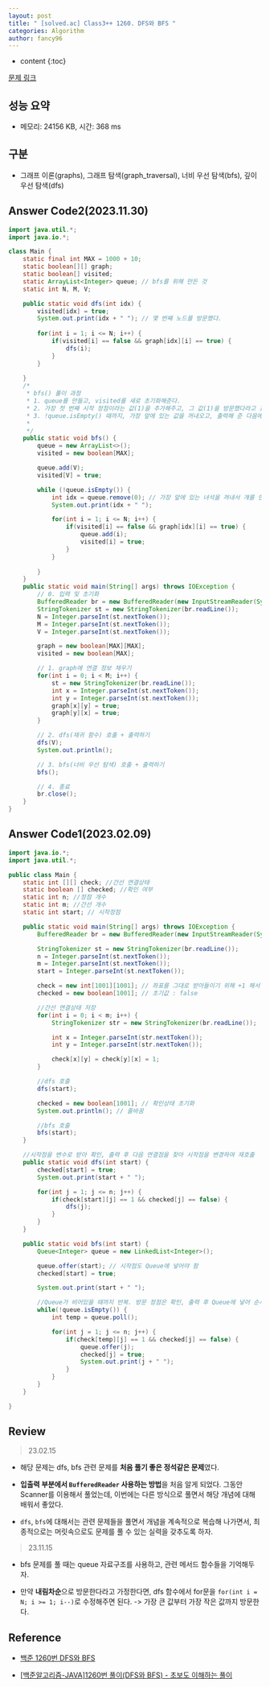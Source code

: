 ```yaml
---
layout: post
title: " [solved.ac] Class3++ 1260. DFS와 BFS "
categories: Algorithm
author: fancy96
---
```

* content
{:toc}

[문제 링크](https://www.acmicpc.net/problem/1260)

## 성능 요약

* 메모리: 24156 KB, 시간: 368 ms

## 구분

* 그래프 이론(graphs), 그래프 탐색(graph_traversal), 너비 우선 탐색(bfs), 깊이 우선 탐색(dfs)

## Answer Code2(2023.11.30)

```java
import java.util.*;
import java.io.*;

class Main {
    static final int MAX = 1000 + 10;
    static boolean[][] graph;
    static boolean[] visited;
    static ArrayList<Integer> queue; // bfs를 위해 만든 것
    static int N, M, V;

    public static void dfs(int idx) {
        visited[idx] = true;
        System.out.print(idx + " "); // 몇 번째 노드를 방문했다.
        
        for(int i = 1; i <= N; i++) {
            if(visited[i] == false && graph[idx][i] == true) {
                dfs(i);
            }
        }
        
    }
    /*
     * bfs() 풀이 과정
     * 1. queue를 만들고, visited를 새로 초기화해준다.
     * 2. 가장 첫 번째 시작 정점이라는 값(1)을 추가해주고, 그 값(1)을 방문했다라고 표기해준다. (처음 V 값이 1이므로)
     * 3. !queue.isEmpty() 때까지, 가장 앞에 있는 값을 꺼내오고, 출력해 준 다음에 그 값을 기준으로 방문할 수 있는 값들을 방문한다.
     * 
     */
    public static void bfs() {
        queue = new ArrayList<>();
        visited = new boolean[MAX];

        queue.add(V);
        visited[V] = true;

        while (!queue.isEmpty()) {
            int idx = queue.remove(0); // 가장 앞에 있는 녀석을 꺼내서 걔를 인덱스에 담겠다.
            System.out.print(idx + " ");

            for(int i = 1; i <= N; i++) {
                if(visited[i] == false && graph[idx][i] == true) {
                    queue.add(i);
                    visited[i] = true;
                }
            }
            
        }
    }
    public static void main(String[] args) throws IOException {
        // 0. 입력 및 초기화
        BufferedReader br = new BufferedReader(new InputStreamReader(System.in));
        StringTokenizer st = new StringTokenizer(br.readLine());
        N = Integer.parseInt(st.nextToken());
        M = Integer.parseInt(st.nextToken());
        V = Integer.parseInt(st.nextToken());

        graph = new boolean[MAX][MAX];
        visited = new boolean[MAX];

        // 1. graph에 연결 정보 채우기
        for(int i = 0; i < M; i++) {
            st = new StringTokenizer(br.readLine());
            int x = Integer.parseInt(st.nextToken());
            int y = Integer.parseInt(st.nextToken());
            graph[x][y] = true;
            graph[y][x] = true;
        }

        // 2. dfs(재귀 함수) 호출 + 출력하기
        dfs(V);
        System.out.println();

        // 3. bfs(너비 우선 탐색) 호출 + 출력하기
        bfs();

        // 4. 종료
        br.close();
    }
}
```

## Answer Code1(2023.02.09)

```java
import java.io.*;
import java.util.*;

public class Main {
    static int [][] check; //간선 연결상태
    static boolean [] checked; //확인 여부
    static int n; //정점 개수
    static int m; //간선 개수
    static int start; // 시작정점

    public static void main(String[] args) throws IOException {
        BufferedReader br = new BufferedReader(new InputStreamReader(System.in));

        StringTokenizer st = new StringTokenizer(br.readLine());
        n = Integer.parseInt(st.nextToken());
        m = Integer.parseInt(st.nextToken());
        start = Integer.parseInt(st.nextToken());

        check = new int[1001][1001]; // 좌표를 그대로 받아들이기 위해 +1 해서 선언
        checked = new boolean[1001]; // 초기값 : false

        //간선 연결상태 저장
        for(int i = 0; i < m; i++) {
            StringTokenizer str = new StringTokenizer(br.readLine());

            int x = Integer.parseInt(str.nextToken());
            int y = Integer.parseInt(str.nextToken());

            check[x][y] = check[y][x] = 1;
        }

        //dfs 호출
        dfs(start);

        checked = new boolean[1001]; // 확인상태 초기화
        System.out.println(); // 줄바꿈

        //bfs 호출
        bfs(start);
    }

    //시작점을 변수로 받아 확인, 출력 후 다음 연결점을 찾아 시작점을 변경하여 재호출
    public static void dfs(int start) {
        checked[start] = true;
        System.out.print(start + " ");

        for(int j = 1; j <= n; j++) {
            if(check[start][j] == 1 && checked[j] == false) {
                dfs(j);
            }
        }
    }

    public static void bfs(int start) {
        Queue<Integer> queue = new LinkedList<Integer>();

        queue.offer(start); // 시작점도 Queue에 넣어야 함
        checked[start] = true;

        System.out.print(start + " ");

        //Queue가 비어있을 때까지 반복. 방문 정점은 확인, 출력 후 Queue에 넣어 순서대로 확인
        while(!queue.isEmpty()) {
            int temp = queue.poll();

            for(int j = 1; j <= n; j++) {
                if(check[temp][j] == 1 && checked[j] == false) {
                    queue.offer(j);
                    checked[j] = true;
                    System.out.print(j + " ");
                }
            }
        }
    }

}
```

## Review

> 23.02.15

* 해당 문제는 dfs, bfs 관련 문제를 **처음 풀기 좋은 정석같은 문제**였다.

* **입출력 부분에서 `BufferedReader` 사용하는 방법**을 처음 알게 되었다. 그동안 Scanner를 이용해서 풀었는데, 이번에는 다른 방식으로 풀면서 해당 개념에 대해 배워서 좋았다.

* `dfs`, `bfs`에 대해서는 관련 문제들을 풀면서 개념을 계속적으로 복습해 나가면서, 최종적으로는 머릿속으로도 문제를 풀 수 있는 실력을 갖추도록 하자.

> 23.11.15

* bfs 문제를 풀 때는 queue 자료구조를 사용하고, 관련 메서드 함수들을 기억해두자.

* 만약 **내림차순**으로 방문한다라고 가정한다면, dfs 함수에서 for문을 `for(int i = N; i >= 1; i--)`로 수정해주면 된다. -> 가장 큰 값부터 가장 작은 값까지 방문한다.

## Reference

* [백준 1260번 DFS와 BFS](https://m.blog.naver.com/lm040466/221787478911)

* [[백준알고리즘-JAVA]1260번 풀이(DFS와 BFS) - 초보도 이해하는 풀이](https://infodon.tistory.com/96)